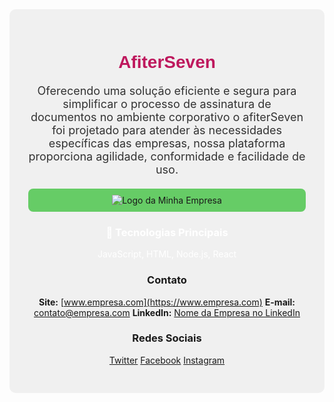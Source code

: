 <!-- Início do README.md do GitHub -->

<div style="text-align: center; padding: 30px; background-color: #f0f0f0; border-radius: 10px;">
<h1 style="color: #be185d; font-family: 'Arial', sans-serif;">AfiterSeven </h1>
<p style="font-size: 18px; color: #333;"> Oferecendo uma solução eficiente e segura para simplificar o processo de assinatura de documentos no ambiente corporativo o afiterSeven foi projetado para atender às necessidades específicas das empresas, nossa plataforma proporciona agilidade, conformidade e facilidade de uso.</p>

<div style="display: flex; justify-content: space-around; margin-top: 20px;">
   <div style="flex: 1; padding: 10px; background-color: #66cc66; border-radius: 8px; text-align: center;">
      <img src="" alt="Logo da Minha Empresa">
   </div>
</div>

<h3 style="color: #ffff;">🚀 Tecnologias Principais </h3>
<p style="color: #fff;">JavaScript, HTML, Node.js, React</p>
 
### Contato
**Site:** [www.empresa.com](https://www.empresa.com)
**E-mail:** contato@empresa.com
**LinkedIn:** [Nome da Empresa no LinkedIn](https://www.linkedin.com/company/nome-da-empresa)

 ### Redes Sociais
  [Twitter](https://twitter.com/nome-da-empresa)
  [Facebook](https://www.facebook.com/nome-da-empresa)
  [Instagram](https://www.instagram.com/nome-da-empresa)
  





